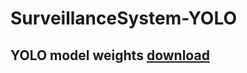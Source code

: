 # SurveillanceSystem-YOLO
## YOLO model weights [download](https://drive.google.com/file/d/1o5sbtlcuWgAb_z1MbPSatynwbtgEmttG/view?usp=sharing)
